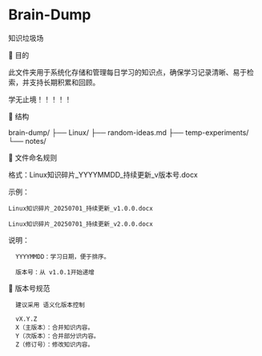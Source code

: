 # Brain-Dump
知识垃圾场

📌  目的

 此文件夹用于系统化存储和管理每日学习的知识点，确保学习记录清晰、易于检索，并支持长期积累和回顾。
 
 学无止境！！！！！

📌  结构

brain-dump/
├── Linux/
├── random-ideas.md
├── temp-experiments/
└── notes/

📌 文件命名规则

  格式：Linux知识碎片_YYYYMMDD_持续更新_v版本号.docx

  示例：
  
    Linux知识碎片_20250701_持续更新_v1.0.0.docx
            
    Linux知识碎片_20250701_持续更新_v2.0.0.docx

   说明：

      YYYYMMDD：学习日期，便于排序。
      
      版本号：从 v1.0.1开始递增
      
📌 版本号规范

      建议采用 语义化版本控制
      
      vX.Y.Z
      X（主版本）：合并知识内容。
      Y（次版本）：合并部分识内容。
      Z（修订号）：修改知识内容。
